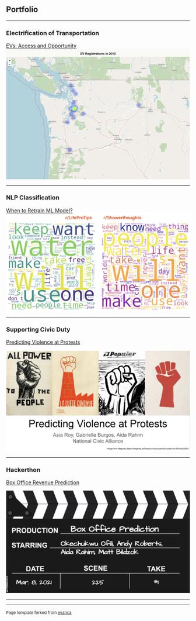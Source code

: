 ## Portfolio

---

### Electrification of Transportation

[EVs: Access and Opportunity](https://github.com/aidarahim/Electric_Vehicle_Access)
<img src="images/html_maps_regs.gif"/>

---

### NLP Classification 

[When to Retrain ML Model?](https://github.com/aidarahim/Classification_Model_Retraining/tree/main/Classification_Model_Retraining)
<img src="images/Word_Cloud_both_compress.png"/>

---

### Supporting Civic Duty

[Predicting Violence at Protests](https://github.com/aidarahim/Predict_Protest_Violence)

<img src="images/Protest_Art.png"/>

---

### Hackerthon

[Box Office Revenue Prediction](https://github.com/aidarahim/Hackathon_Box_Office_Revene)


<img src="images/BoxOfficePreds.png"/>

---


---
<p style="font-size:11px">Page template forked from <a href="https://github.com/evanca/quick-portfolio">evanca</a></p>
<!-- Remove above link if you don't want to attibute -->
